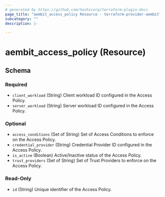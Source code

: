 ```yaml
---
# generated by https://github.com/hashicorp/terraform-plugin-docs
page_title: "aembit_access_policy Resource - terraform-provider-aembit"
subcategory: ""
description: |-
  
---
```


# aembit_access_policy (Resource)





<!-- schema generated by tfplugindocs -->
## Schema

### Required

- `client_workload` (String) Client workload ID configured in the Access Policy.
- `server_workload` (String) Server workload ID configured in the Access Policy.

### Optional

- `access_conditions` (Set of String) Set of Access Conditions to enforce on the Access Policy.
- `credential_provider` (String) Credential Provider ID configured in the Access Policy.
- `is_active` (Boolean) Active/Inactive status of the Access Policy.
- `trust_providers` (Set of String) Set of Trust Providers to enforce on the Access Policy.

### Read-Only

- `id` (String) Unique identifier of the Access Policy.
